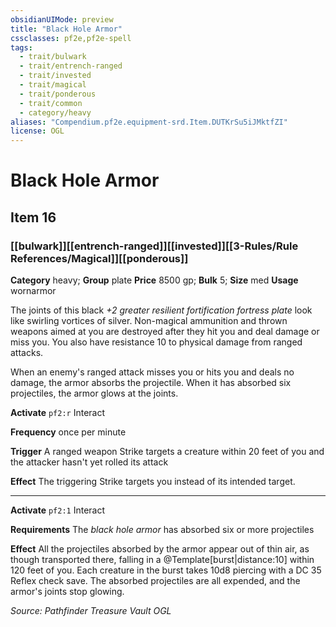 ```yaml
---
obsidianUIMode: preview
title: "Black Hole Armor"
cssclasses: pf2e,pf2e-spell
tags:
  - trait/bulwark
  - trait/entrench-ranged
  - trait/invested
  - trait/magical
  - trait/ponderous
  - trait/common
  - category/heavy
aliases: "Compendium.pf2e.equipment-srd.Item.DUTKrSu5iJMktfZI"
license: OGL
---
```

# Black Hole Armor
## Item 16
### [[bulwark]][[entrench-ranged]][[invested]][[3-Rules/Rule References/Magical]][[ponderous]]

**Category** heavy; **Group** plate
**Price** 8500 gp; 
**Bulk** 5; **Size** med
**Usage** wornarmor

The joints of this black _+2 greater resilient fortification fortress plate_ look like swirling vortices of silver. Non-magical ammunition and thrown weapons aimed at you are destroyed after they hit you and deal damage or miss you. You also have resistance 10 to physical damage from ranged attacks.

When an enemy's ranged attack misses you or hits you and deals no damage, the armor absorbs the projectile. When it has absorbed six projectiles, the armor glows at the joints.

**Activate** `pf2:r` Interact

**Frequency** once per minute

**Trigger** A ranged weapon Strike targets a creature within 20 feet of you and the attacker hasn't yet rolled its attack

**Effect** The triggering Strike targets you instead of its intended target.

* * *

**Activate** `pf2:1` Interact

**Requirements** The _black hole armor_ has absorbed six or more projectiles

**Effect** All the projectiles absorbed by the armor appear out of thin air, as though transported there, falling in a @Template\[burst|distance:10\] within 120 feet of you. Each creature in the burst takes 10d8 piercing with a DC 35 Reflex check save. The absorbed projectiles are all expended, and the armor's joints stop glowing.

*Source: Pathfinder Treasure Vault*
*OGL*